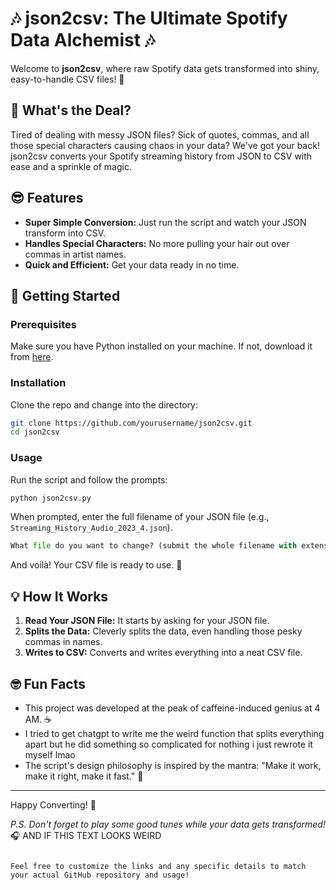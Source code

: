 


# 🎶 json2csv: The Ultimate Spotify Data Alchemist 🎶

Welcome to **json2csv**, where raw Spotify data gets transformed into shiny, easy-to-handle CSV files! 🚀

## 🌟 What's the Deal?

Tired of dealing with messy JSON files? Sick of quotes, commas, and all those special characters causing chaos in your data? We've got your back! json2csv converts your Spotify streaming history from JSON to CSV with ease and a sprinkle of magic.

## 😎 Features

- **Super Simple Conversion:** Just run the script and watch your JSON transform into CSV.
- **Handles Special Characters:** No more pulling your hair out over commas in artist names.
- **Quick and Efficient:** Get your data ready in no time.

## 🚀 Getting Started

### Prerequisites

Make sure you have Python installed on your machine. If not, download it from [here](https://www.python.org/).

### Installation

Clone the repo and change into the directory:

```bash
git clone https://github.com/yourusername/json2csv.git
cd json2csv
```

### Usage

Run the script and follow the prompts:

```bash
python json2csv.py
```

When prompted, enter the full filename of your JSON file (e.g., `Streaming_History_Audio_2023_4.json`). 

```python
What file do you want to change? (submit the whole filename with extension): 
```

And voilà! Your CSV file is ready to use. 🎉

## 💡 How It Works

1. **Read Your JSON File:** It starts by asking for your JSON file.
2. **Splits the Data:** Cleverly splits the data, even handling those pesky commas in names.
3. **Writes to CSV:** Converts and writes everything into a neat CSV file.



## 🤓 Fun Facts

- This project was developed at the peak of caffeine-induced genius at 4 AM. ☕
- I tried to get chatgpt to write me the weird function that splits everything apart but he did something so complicated for nothing i just rewrote it myself lmao
- The script's design philosophy is inspired by the mantra: "Make it work, make it right, make it fast." 🚀




---

Happy Converting! 🎉

*P.S. Don't forget to play some good tunes while your data gets transformed!* 🎧 AND IF THIS TEXT LOOKS WEIRD
```

Feel free to customize the links and any specific details to match your actual GitHub repository and usage!
